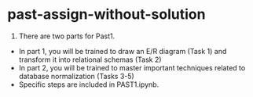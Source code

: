 # past-assign-without-solution

1. There are two parts for Past1.
- In part 1, you will be trained to draw an E/R diagram (Task 1) and transform it into relational schemas (Task 2)
- In part 2, you will be trained to master important techniques related to database normalization (Tasks 3-5)
- Specific steps are included in PAST1.ipynb.

